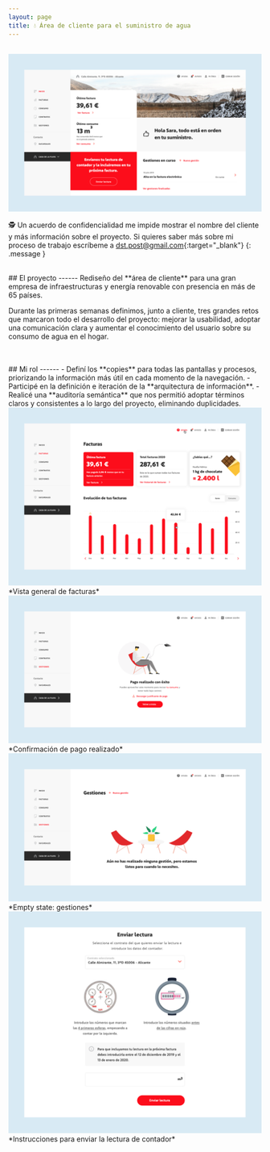 ```yaml
---
layout: page
title: 💧 Área de cliente para el suministro de agua
---
```


<br>
<a href="{{ site.baseurl }}/assets/Acc_1.png" target="_blank">
    <img 
        src="/assets/Acc_1.png" 
        alt="Acc_1"
    >
</a>

🕵️ Un acuerdo de confidencialidad me impide mostrar el nombre del cliente y más información sobre el proyecto. Si quieres saber más sobre mi proceso de trabajo escríbeme a [dst.post@gmail.com](mailto:dst.post@gmail.com){:target="_blank"}
{: .message }




<br>
## El proyecto
------
Rediseño del **área de cliente** para una gran empresa de infraestructuras y energía renovable con presencia en más de 65 países.

Durante las primeras semanas definimos, junto a cliente, tres grandes retos que marcaron todo el desarrollo del proyecto: mejorar la usabilidad, adoptar una comunicación clara y aumentar el conocimiento del usuario sobre su consumo de agua en el hogar.


<br>
<br>
## Mi rol
------
- Definí los **copies** para todas las pantallas y procesos, priorizando la información más útil en cada momento de la navegación.
- Participé en la definición e iteración de la **arquitectura de información**.
- Realicé una **auditoría semántica** que nos permitió adoptar términos claros y consistentes a lo largo del proyecto, eliminando duplicidades.

<br>
<a href="{{ site.baseurl }}/assets/Acc_2.png" target="_blank">
    <img 
        src="/assets/Acc_2.png" 
        alt="Acc_2"
    >
</a>
*Vista general de facturas*

<br>
<a href="{{ site.baseurl }}/assets/Acc_3.png" target="_blank">
    <img 
        src="/assets/Acc_3.png" 
        alt="Acc_3"
    >
</a>
*Confirmación de pago realizado*

<br>
<a href="{{ site.baseurl }}/assets/Acc_4.png" target="_blank">
    <img 
        src="/assets/Acc_4.png" 
        alt="Acc_4"
    >
</a>
*Empty state: gestiones*

<br>
<a href="{{ site.baseurl }}/assets/Acc_5.png" target="_blank">
    <img 
        src="/assets/Acc_5.png" 
        alt="Acc_5"
    >
</a>
*Instrucciones para enviar la lectura de contador*
